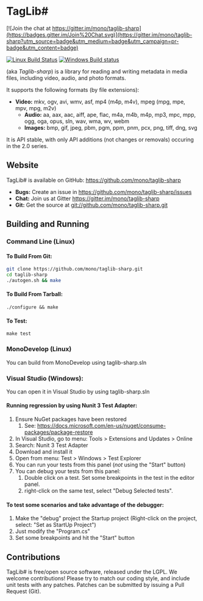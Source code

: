 # TagLib#

[![Join the chat at https://gitter.im/mono/taglib-sharp](https://badges.gitter.im/Join%20Chat.svg)](https://gitter.im/mono/taglib-sharp?utm_source=badge&utm_medium=badge&utm_campaign=pr-badge&utm_content=badge)

[![Linux Build Status](https://travis-ci.org/mono/taglib-sharp.svg?branch=master)](https://travis-ci.org/mono/taglib-sharp)
[![Windows Build status](https://ci.appveyor.com/api/projects/status/v7vwgphs239i14ya?svg=true)](https://ci.appveyor.com/project/decriptor/taglib-sharp)


(aka *Taglib-sharp*) is a library for reading and writing
metadata in media files, including video, audio, and photo formats.

It supports the following formats (by file extensions):
 * **Video:** mkv, ogv, avi, wmv, asf, mp4 (m4p, m4v), mpeg (mpg, mpe, mpv, mpg, m2v)
	* **Audio:** aa, aax, aac, aiff, ape, flac, m4a, m4b, m4p, mp3, mpc, mpp, ogg, oga, opus, sln, wav, wma, wv, webm
	* **Images:** bmp, gif, jpeg, pbm, pgm, ppm, pnm, pcx, png, tiff, dng, svg

It is API stable, with only API additions (not changes or removals)
occuring in the 2.0 series.

## Website
TagLib# is available on GitHub: <https://github.com/mono/taglib-sharp>
 * **Bugs:**     Create an issue in <https://github.com/mono/taglib-sharp/issues>
 * **Chat:**     Join us at Gitter <https://gitter.im/mono/taglib-sharp>
 * **Git:**      Get the source at <git://github.com/mono/taglib-sharp.git>

## Building and Running

### Command Line  (Linux)

#### To Build From Git:

```sh
git clone https://github.com/mono/taglib-sharp.git
cd taglib-sharp
./autogen.sh && make
```

#### To Build From Tarball:

```
./configure && make
```

#### To Test:

```
make test
```

### MonoDevelop  (Linux)

You can build from MonoDevelop using taglib-sharp.sln

### Visual Studio (Windows):

You can open it in Visual Studio by using taglib-sharp.sln

#### Running regression by using Nunit 3 Test Adapter:
 
1. Ensure NuGet packages have been restored
    1. See: <https://docs.microsoft.com/en-us/nuget/consume-packages/package-restore>
2. In Visual Studio, go to menu: Tools > Extensions and Updates > Online
3. Search: Nunit 3 Test Adapter
4. Download and install it
5. Open from menu: Test > Windows > Test Explorer
6. You can run your tests from this panel (*not* using the "Start" button)
7. You can debug your tests from this panel:
   1. Double click on a test. Set some breakpoints in the test in the editor panel.
   2. right-click on the same test, select "Debug Selected tests".

#### To test some scenarios and take advantage of the debugger:

1. Make the "debug" project the Startup project
    (Right-click on the project, select: "Set as StartUp Project")
2. Just modify the "Program.cs"
3. Set some breakpoints and hit the "Start" button

## Contributions

TagLib# is free/open source software, released under the LGPL.
We welcome contributions!  Please try to match our coding style,
and include unit tests with any patches.  Patches can be submitted
by issuing a Pull Request (Git).

